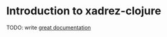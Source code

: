 # Introduction to xadrez-clojure

TODO: write [great documentation](http://jacobian.org/writing/what-to-write/)
